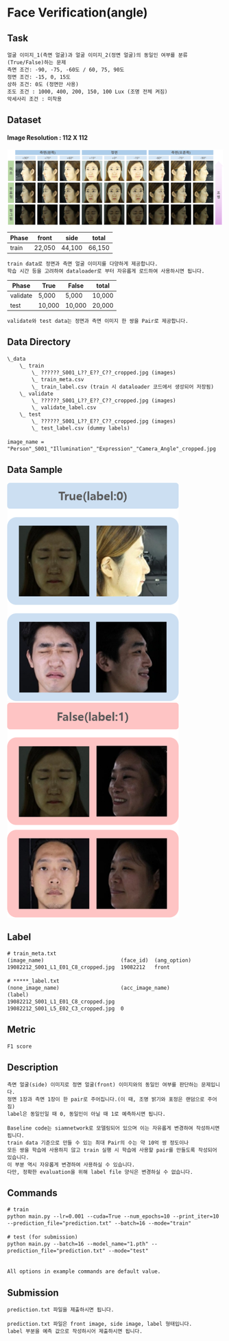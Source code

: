 # Face Verification(angle)

## Task
```
얼굴 이미지_1(측면 얼굴)과 얼굴 이미지_2(정면 얼굴)의 동일인 여부를 분류(True/False)하는 문제
측면 조건: -90, -75, -60도 / 60, 75, 90도
정면 조건: -15, 0, 15도
상하 조건: 0도 (정면만 사용)
조도 조건 : 1000, 400, 200, 150, 100 Lux (조명 전체 켜짐)
악세사리 조건 : 미착용
```

## Dataset
#### Image Resolution : 112 X 112
<img width=900 src="images_for_desc/image.png"/>

| Phase | front | side | total |
| - | - | - | - |
| train | 22,050 | 44,100 | 66,150 |

```
train data로 정면과 측면 얼굴 이미지를 다양하게 제공합니다. 
학습 시간 등을 고려하여 dataloader로 부터 자유롭게 로드하여 사용하시면 됩니다.
```

| Phase | True | False | total |
| - | - | - | - |
| validate | 5,000 | 5,000 | 10,000 |
| test | 10,000 | 10,000 | 20,000 |

```
validate와 test data는 정면과 측면 이미지 한 쌍을 Pair로 제공합니다.
```

## Data Directory
```
\_data
    \_ train
        \_ ??????_S001_L??_E??_C??_cropped.jpg (images)
        \_ train_meta.csv
        \_ train_label.csv (train 시 dataloader 코드에서 생성되어 저장됨)
    \_ validate
        \_ ??????_S001_L??_E??_C??_cropped.jpg (images)
        \_ validate_label.csv
    \_ test
        \_ ??????_S001_L??_E??_C??_cropped.jpg (images)
        \_ test_label.csv (dummy labels)

image_name = "Person"_S001_"Illumination"_"Expression"_"Camera_Angle"_cropped.jpg
```

## Data Sample
<img width=400 src="images_for_desc/image2.png"/>　　　<img width=400 src="images_for_desc/image3.png"/>

## Label
```
# train_meta.txt
(image_name)                         (face_id)  (ang_option)
19082212_S001_L1_E01_C8_cropped.jpg  19082212   front

# *****_label.txt
(none_image_name)                    (acc_image_name)                    (label)
19082212_S001_L1_E01_C8_cropped.jpg  19082212_S001_L5_E02_C3_cropped.jpg  0

```

## Metric
```
F1 score
```

## Description
```
측면 얼굴(side) 이미지로 정면 얼굴(front) 이미지와의 동일인 여부를 판단하는 문제입니다.
정면 1장과 측면 1장이 한 pair로 주어집니다.(이 때, 조명 밝기와 표정은 랜덤으로 주어짐)
label은 동일인일 때 0, 동일인이 아닐 때 1로 예측하시면 됩니다.

Baseline code는 siamnetwork로 모델링되어 있으며 이는 자유롭게 변경하여 작성하시면 됩니다.
train data 기준으로 만들 수 있는 최대 Pair의 수는 약 10억 쌍 정도이나 
모든 쌍을 학습에 사용하지 않고 train 실행 시 학습에 사용할 pair를 만들도록 작성되어 있습니다.
이 부분 역시 자유롭게 변경하여 사용하실 수 있습니다.
다만, 정확한 evaluation을 위해 label file 양식은 변경하실 수 없습니다.
```

## Commands
```
# train
python main.py --lr=0.001 --cuda=True --num_epochs=10 --print_iter=10 --prediction_file="prediction.txt" --batch=16 --mode="train"

# test (for submission)
python main.py --batch=16 --model_name="1.pth" --prediction_file="prediction.txt" --mode="test" 


All options in example commands are default value.
```

## Submission
```
prediction.txt 파일을 제출하시면 됩니다.

prediction.txt 파일은 front image, side image, label 형태입니다.
label 부분을 예측 값으로 작성하시어 제출하시면 됩니다.
```
